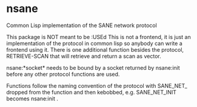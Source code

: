 # nsane
Common Lisp implementation of the SANE network protocol

This package is NOT meant to be :USEd
This is not a frontend, it is just an implementation of the protocol in common lisp so anybody can write a frontend using it.
There is one additional function besides the protocol, RETRIEVE-SCAN that will retrieve and return a scan as vector. 

nsane:\*socket\* needs to be bound by a socket returned by nsane:init before any other protocol functions are used.

Functions follow the naming convention of the protocol with SANE_NET_ dropped from the function and then kebobbed, e.g. SANE_NET_INIT becomes nsane:init .
